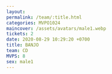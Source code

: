 ```yaml
---
layout: 
permalink: /team/:title.html
categories: MVPO1024
maincover: /assets/avatars/male1.webp
tickets: 2
date: 2020-08-29 10:29:20 +0700
title: BANJO
team: CD
MVPS: 8
sex: male1
---
```

